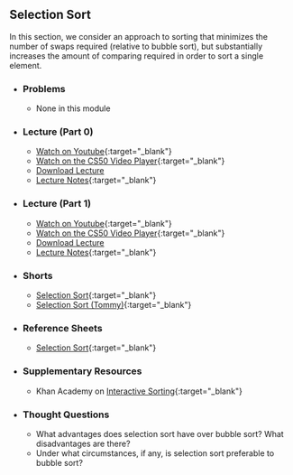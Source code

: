 ## Selection Sort

In this section, we consider an approach to sorting that minimizes the number of swaps required (relative to bubble sort), but substantially increases the amount of comparing required in order to sort a single element.

- ### Problems
  - None in this module
  
- ### Lecture (Part 0)
  - [Watch on Youtube](https://www.youtube.com/embed/U9o49qwa6hk?start=2112&end=2293){:target="_blank"}
  - [Watch on the CS50 Video Player](https://video.cs50.net/2017/fall/lectures/3?t=0h35m12s){:target="_blank"}
  - [Download Lecture](http://cdn.cs50.net/2017/fall/lectures/3/lecture3-720p.mp4?download)
  - [Lecture Notes](https://docs.cs50.net/2017/fall/notes/3/lecture3.html#sorting){:target="_blank"}

- ### Lecture (Part 1)
  - [Watch on Youtube](https://www.youtube.com/embed/U9o49qwa6hk?start=2512&end=2592){:target="_blank"}
  - [Watch on the CS50 Video Player](https://video.cs50.net/2017/fall/lectures/3?t=0h41m52s){:target="_blank"}
  - [Download Lecture](http://cdn.cs50.net/2017/fall/lectures/3/lecture3-720p.mp4?download)
  - [Lecture Notes](https://docs.cs50.net/2017/fall/notes/3/lecture3.html#sorting){:target="_blank"}

- ### Shorts
  - [Selection Sort](https://www.youtube.com/embed/3hH8kTHFw2A){:target="_blank"}
  - [Selection Sort (Tommy)](https://www.youtube.com/embed/f8hXR_Hvybo){:target="_blank"}

- ### Reference Sheets
  - [Selection Sort](https://ap.cs50.school/assets/pdfs/selection_sort.pdf){:target="_blank"}

- ### Supplementary Resources
  - Khan Academy on [Interactive Sorting](https://www.khanacademy.org/computing/computer-science/algorithms/sorting-algorithms/a/sorting){:target="_blank"}

- ### Thought Questions
  - What advantages does selection sort have over bubble sort? What disadvantages are there?
  - Under what circumstances, if any, is selection sort preferable to bubble sort?


